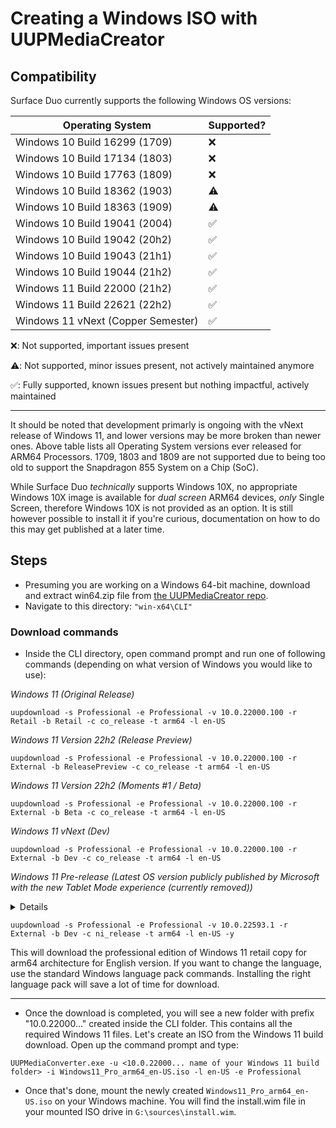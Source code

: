 # Creating a Windows ISO with UUPMediaCreator

## Compatibility

Surface Duo currently supports the following Windows OS versions:

| Operating System                                                          | Supported? |
|---------------------------------------------------------------------------|------------|
| Windows 10 Build 16299 (1709)                                             | ❌         |
| Windows 10 Build 17134 (1803)                                             | ❌         |
| Windows 10 Build 17763 (1809)                                             | ❌         |
| Windows 10 Build 18362 (1903)                                             | ⚠️         |
| Windows 10 Build 18363 (1909)                                             | ⚠️         |
| Windows 10 Build 19041 (2004)                                             | ✅         |
| Windows 10 Build 19042 (20h2)                                             | ✅         |
| Windows 10 Build 19043 (21h1)                                             | ✅         |
| Windows 10 Build 19044 (21h2)                                             | ✅         |
| Windows 11 Build 22000 (21h2)                                             | ✅         |
| Windows 11 Build 22621 (22h2)                                             | ✅         |
| Windows 11 vNext (Copper Semester)                                        | ✅         |


❌: Not supported, important issues present

⚠️: Not supported, minor issues present, not actively maintained anymore

✅: Fully supported, known issues present but nothing impactful, actively maintained

---

It should be noted that development primarly is ongoing with the vNext release of Windows 11, and lower versions may be more broken than newer ones. Above table lists all Operating System versions ever released for ARM64 Processors. 1709, 1803 and 1809 are not supported due to being too old to support the Snapdragon 855 System on a Chip (SoC).

While Surface Duo *technically* supports Windows 10X, no appropriate Windows 10X image is available for *dual screen* ARM64 devices, *only* Single Screen, therefore Windows 10X is not provided as an option. It is still however possible to install it if you're curious, documentation on how to do this may get published at a later time.

## Steps

- Presuming you are working on a Windows 64-bit machine, download and extract win64.zip file from [the UUPMediaCreator repo](https://github.com/gus33000/UUPMediaCreator/releases/latest). 
- Navigate to this directory: `"win-x64\CLI" `

### Download commands

-  Inside the CLI directory, open command prompt and run one of following commands (depending on what version of Windows you would like to use):

_Windows 11 (Original Release)_
```
uupdownload -s Professional -e Professional -v 10.0.22000.100 -r Retail -b Retail -c co_release -t arm64 -l en-US
```

_Windows 11 Version 22h2 (Release Preview)_
```
uupdownload -s Professional -e Professional -v 10.0.22000.100 -r External -b ReleasePreview -c co_release -t arm64 -l en-US
```

_Windows 11 Version 22h2 (Moments #1 / Beta)_
```
uupdownload -s Professional -e Professional -v 10.0.22000.100 -r External -b Beta -c co_release -t arm64 -l en-US
```

_Windows 11 vNext (Dev)_
```
uupdownload -s Professional -e Professional -v 10.0.22000.100 -r External -b Dev -c co_release -t arm64 -l en-US
```

_Windows 11 Pre-release (Latest OS version publicly published by Microsoft with the new Tablet Mode experience (currently removed))_

<details>

Below is a screenshot of the tablet experience:
  
![https://user-images.githubusercontent.com/3755345/166138815-bdc8d4f4-151b-4d37-aa7a-d68f75c259ce.png](https://media.discordapp.net/attachments/305682313264758785/1001118862063968256/unknown.png)
  
In order to force enable this feature, you need to set the following registry value:
  
```reg
[HKEY_CURRENT_USER\Software\Microsoft\Windows\CurrentVersion\Explorer]
"TabletPostureTaskbar"=dword:00000001
```
  
You will also need to enable the following features using a tool like [ViVeTool](https://github.com/thebookisclosed/ViVe/releases/latest):

```
STTest: 26008830
ShyTaskbar: 35599125
```
  
---

</details>

```
uupdownload -s Professional -e Professional -v 10.0.22593.1 -r External -b Dev -c ni_release -t arm64 -l en-US -y
```

This will download the professional edition of Windows 11 retail copy for arm64 architecture for English version. If you want to change the language, 
use the standard Windows language pack commands. Installing the right language pack will save a lot of time for download. 

---

- Once the download is completed, you will see a new folder with prefix "10.0.22000..." created inside the CLI folder. This 
  contains all the required Windows 11 files. Let's create an ISO from the Windows 11 build download. Open up the command prompt and type:

```
UUPMediaConverter.exe -u <10.0.22000... name of your Windows 11 build folder> -i Windows11_Pro_arm64_en-US.iso -l en-US -e Professional
```

- Once that's done, mount the newly created `Windows11_Pro_arm64_en-US.iso` on your Windows machine. You will find the install.wim file in your mounted ISO drive in `G:\sources\install.wim`. 
